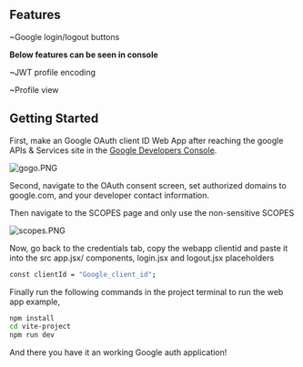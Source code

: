 ## Features
~Google login/logout buttons

**Below features can be seen in console**

~JWT profile encoding

~Profile view


## Getting Started

First, make an Google OAuth client ID Web App after reaching
the google APIs & Services site in the [Google Developers Console](https://console.cloud.google.com/apis/dashboard).

![gogo.PNG](..%2F..%2F..%2FDownloads%2Fgogo.PNG)

Second, navigate to the OAuth consent screen, set authorized
domains to google.com, and your developer contact information.


Then navigate to the SCOPES page and only use the non-sensitive SCOPES

![scopes.PNG](..%2F..%2F..%2FDownloads%2Fscopes.PNG)

Now, go back to the credentials tab, copy the webapp clientid
and paste it into the src app.jsx/ components, login.jsx and logout.jsx placeholders
``` bash
const clientId = "Google_client_id";
```

Finally run the following commands in the project terminal to run the web app example,

``` bash
npm install
cd vite-project
npm run dev
```

And there you have it an working Google auth application!

